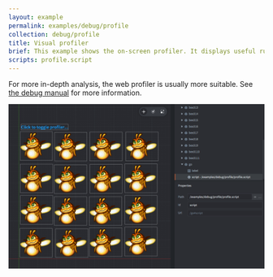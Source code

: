 ```yaml
---
layout: example
permalink: examples/debug/profile
collection: debug/profile
title: Visual profiler
brief: This example shows the on-screen profiler. It displays useful runtime information.
scripts: profile.script
---
```


For more in-depth analysis, the web profiler is usually more suitable. See [the debug manual](/manuals/debugging) for more information.

![profile](profile.png)
